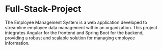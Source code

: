 # Full-Stack-Project
The Employee Management System is a web application developed to streamline employee data management within an organization. This project integrates Angular for the frontend and Spring Boot for the backend, providing a robust and scalable solution for managing employee information.
